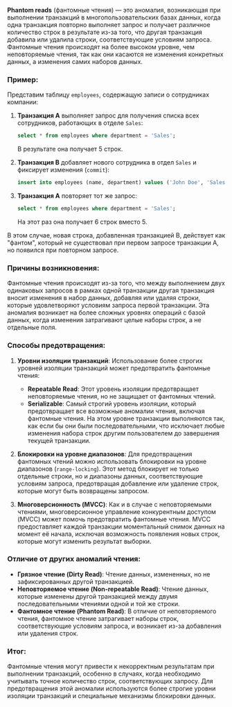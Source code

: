 **Phantom reads** (фантомные чтения) — это аномалия, возникающая при выполнении транзакций в многопользовательских базах данных, когда одна транзакция повторно выполняет запрос и получает различное количество строк в результате из-за того, что другая транзакция добавила или удалила строки, соответствующие условиям запроса. Фантомные чтения происходят на более высоком уровне, чем неповторяемые чтения, так как они касаются не изменения конкретных данных, а изменения самих наборов данных.

### Пример:

Представим таблицу `employees`, содержащую записи о сотрудниках компании:

1. **Транзакция A** выполняет запрос для получения списка всех сотрудников, работающих в отделе `Sales`:
   ```sql
   select * from employees where department = 'Sales';
   ```
   В результате она получает 5 строк.

2. **Транзакция B** добавляет нового сотрудника в отдел `Sales` и фиксирует изменения (`commit`):
   ```sql
   insert into employees (name, department) values ('John Doe', 'Sales');
   ```

3. **Транзакция A** повторяет тот же запрос:
   ```sql
   select * from employees where department = 'Sales';
   ```
   На этот раз она получает 6 строк вместо 5.

В этом случае, новая строка, добавленная транзакцией B, действует как "фантом", который не существовал при первом запросе транзакции A, но появился при повторном запросе.

### Причины возникновения:

Фантомные чтения происходят из-за того, что между выполнением двух одинаковых запросов в рамках одной транзакции другая транзакция вносит изменения в набор данных, добавляя или удаляя строки, которые удовлетворяют условиям запроса первой транзакции. Эта аномалия возникает на более сложных уровнях операций с базой данных, когда изменения затрагивают целые наборы строк, а не отдельные поля.

### Способы предотвращения:

1. **Уровни изоляции транзакций**: Использование более строгих уровней изоляции транзакций может предотвратить фантомные чтения:
   - **Repeatable Read**: Этот уровень изоляции предотвращает неповторяемые чтения, но не защищает от фантомных чтений.
   - **Serializable**: Самый строгий уровень изоляции, который предотвращает все возможные аномалии чтения, включая фантомные чтения. На этом уровне транзакции выполняются так, как если бы они были последовательными, что исключает любые изменения набора строк другим пользователем до завершения текущей транзакции.

2. **Блокировки на уровне диапазонов**: Для предотвращения фантомных чтений можно использовать блокировки на уровне диапазонов (`range-locking`). Этот метод блокирует не только отдельные строки, но и диапазоны данных, соответствующие условиям запроса, предотвращая добавление или удаление строк, которые могут быть возвращены запросом.

3. **Многоверсионность (MVCC)**: Как и в случае с неповторяемыми чтениями, многоверсионное управление конкурентным доступом (MVCC) может помочь предотвратить фантомные чтения. MVCC предоставляет каждой транзакции моментальный снимок данных на момент её начала, исключая возможность появления новых строк, которые могут изменить результат выборки.

### Отличие от других аномалий чтения:

- **Грязное чтение (Dirty Read)**: Чтение данных, измененных, но не зафиксированных другой транзакцией.
- **Неповторяемое чтение (Non-repeatable Read)**: Чтение данных, которые изменены другой транзакцией между двумя последовательными чтениями одной и той же строки.
- **Фантомное чтение (Phantom Read)**: В отличие от неповторяемого чтения, фантомное чтение затрагивает наборы строк, соответствующие условиям запроса, и возникает из-за добавления или удаления строк.

### Итог:

Фантомные чтения могут привести к некорректным результатам при выполнении транзакций, особенно в случаях, когда необходимо учитывать точное количество строк, соответствующих запросу. Для предотвращения этой аномалии используются более строгие уровни изоляции транзакций и специальные механизмы блокировки данных.